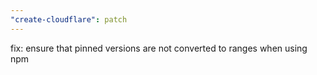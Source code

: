 ```yaml
---
"create-cloudflare": patch
---
```


fix: ensure that pinned versions are not converted to ranges when using npm
